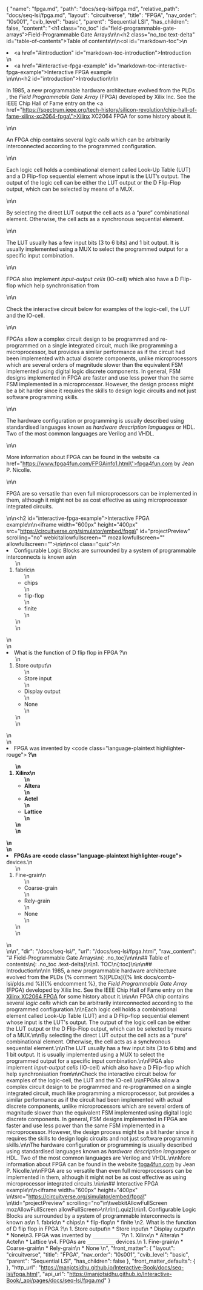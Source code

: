 {
  "name": "fpga.md",
  "path": "docs/seq-lsi/fpga.md",
  "relative_path": "docs/seq-lsi/fpga.md",
  "layout": "circuitverse",
  "title": "FPGA",
  "nav_order": "l0s001",
  "cvib_level": "basic",
  "parent": "Sequential LSI",
  "has_children": false,
  "content": "<h1 class=\"no_toc\" id=\"field-programmable-gate-arrays\">Field-Programmable Gate Arrays</h1>\n\n<h2 class=\"no_toc text-delta\" id=\"table-of-contents\">Table of contents</h2>\n\n<ol id=\"markdown-toc\">\n  <li><a href=\"#introduction\" id=\"markdown-toc-introduction\">Introduction</a></li>\n  <li><a href=\"#interactive-fpga-example\" id=\"markdown-toc-interactive-fpga-example\">Interactive FPGA example</a></li>\n</ol>\n\n<h2 id=\"introduction\">Introduction</h2>\n\n<p>In 1985, a new programmable hardware architecture evolved from the PLDs , the <em>Field Programmable Gate Array</em> (FPGA) developed by Xilix Inc. See the IEEE Chip Hall of Fame entry on the <a href=\"https://spectrum.ieee.org/tech-history/silicon-revolution/chip-hall-of-fame-xilinx-xc2064-fpga\">Xilinx XC2064 FPGA</a> for some history about it.</p>\n\n<p>An FPGA chip contains several <em>logic cells</em> which can be arbitrarily interconnected according to the programmed configuration.</p>\n\n<p>Each logic cell holds a combinational element called Look-Up Table (LUT) and a D Flip-flop sequential element whose input is the LUT’s output. The output of the logic cell can be either the LUT output or the D Flip-Flop output, which can be selected by means of a MUX.</p>\n\n<p>By selecting the direct LUT output the cell acts as a “pure” combinational element. Otherwise, the cell acts as a synchronous sequential element.</p>\n\n<p>The LUT usually has a few input bits (3 to 6 bits) and 1 bit output. It is usually implemented using a MUX to select the programmed output for a specific input combination.</p>\n\n<p>FPGA also implement <em>input-output cells</em> (IO-cell) which also have a D Flip-flop which help synchronisation from</p>\n\n<p>Check the interactive circuit below for examples of the logic-cell, the LUT and the IO-cell.</p>\n\n<p>FPGAs allow a complex circuit design to be programmed and re-programmed on a single integrated circuit, much like programming a microprocessor, but provides a similar performance as if the circuit had been implemented with actual discrete components, unlike microprocessors which are several orders of magnitude slower than the equivalent FSM implemented using digital logic discrete components. In general, FSM designs implemented in FPGA are faster and use less power than the same FSM implemented in a microprocessor. However, the design process might be a bit harder since it requires the skills to design logic circuits and not just software programming skills.</p>\n\n<p>The hardware configuration or programming is usually described using standardised languages known as <em>hardware description languages</em> or HDL. Two of the most common languages are Verilog and VHDL.</p>\n\n<p>More information about FPGA can be found in the website <a href=\"https://www.fpga4fun.com/FPGAinfo1.html\">fpga4fun.com</a> by Jean P. Nicolle.</p>\n\n<p>FPGA are so versatile than even full microprocessors can be implemented in them, although it might not be as cost effective as using microprocessor integrated circuits.</p>\n\n<h2 id=\"interactive-fpga-example\">Interactive FPGA example</h2>\n\n<iframe width=\"600px\" height=\"400px\" src=\"https://circuitverse.org/simulator/embed/fpga\" id=\"projectPreview\" scrolling=\"no\" webkitallowfullscreen=\"\" mozallowfullscreen=\"\" allowfullscreen=\"\">\n</iframe>\n\n<ol class=\"quiz\">\n  <li>Configurable Logic Blocks are surrounded by a system of programmable interconnects is known as\n    <ol>\n      <li>fabric\n        <ul>\n          <li>chips</li>\n          <li>flip-flop</li>\n          <li>finite</li>\n        </ul>\n      </li>\n    </ol>\n  </li>\n  <li>What is the function of D flip flop in FPGA ?\n    <ol>\n      <li>Store output\n        <ul>\n          <li>Store input</li>\n          <li>Display output</li>\n          <li>None</li>\n        </ul>\n      </li>\n    </ol>\n  </li>\n  <li>FPGA was invented by <code class=\"language-plaintext highlighter-rouge\">__________</code> ?\n    <ol>\n      <li>Xilinx\n        <ul>\n          <li>Altera</li>\n          <li>Actel</li>\n          <li>Lattice</li>\n        </ul>\n      </li>\n    </ol>\n  </li>\n  <li>FPGAs are <code class=\"language-plaintext highlighter-rouge\">__________</code> devices.\n    <ol>\n      <li>Fine-grain\n        <ul>\n          <li>Coarse-grain</li>\n          <li>Rely-grain</li>\n          <li>None</li>\n        </ul>\n      </li>\n    </ol>\n  </li>\n</ol>\n",
  "dir": "/docs/seq-lsi/",
  "url": "/docs/seq-lsi/fpga.html",
  "raw_content": "# Field-Programmable Gate Arrays\n{: .no_toc}\n\n\n## Table of contents\n{: .no_toc .text-delta}\n\n1. TOC\n{:toc}\n\n\n## Introduction\n\nIn 1985, a new programmable hardware architecture evolved from the PLDs {% comment %}[PLDs]({% link docs/comb-lsi/plds.md %}){% endcomment %}, the *Field Programmable Gate Array* (FPGA) developed by Xilix Inc. See the IEEE Chip Hall of Fame entry on the [Xilinx XC2064 FPGA](https://spectrum.ieee.org/tech-history/silicon-revolution/chip-hall-of-fame-xilinx-xc2064-fpga) for some history about it.\n\nAn FPGA chip contains several *logic cells* which can be arbitrarily interconnected according to the programmed configuration.\n\nEach logic cell holds a combinational element called Look-Up Table (LUT) and a D Flip-flop sequential element whose input is the LUT's output. The output of the logic cell can be either the LUT output or the D Flip-Flop output, which can be selected by means of a MUX.\n\nBy selecting the direct LUT output the cell acts as a \"pure\" combinational element. Otherwise, the cell acts as a synchronous sequential element.\n\nThe LUT usually has a few input bits (3 to 6 bits) and 1 bit output. It is usually implemented using a MUX to select the programmed output for a specific input combination.\n\nFPGA also implement *input-output cells* (IO-cell) which also have a D Flip-flop which help synchronisation from\n\nCheck the interactive circuit below for examples of the logic-cell, the LUT and the IO-cell.\n\nFPGAs allow a complex circuit design to be programmed and re-programmed on a single integrated circuit, much like programming a microprocessor, but provides a similar performance as if the circuit had been implemented with actual discrete components, unlike microprocessors which are several orders of magnitude slower than the equivalent FSM implemented using digital logic discrete components. In general, FSM designs implemented in FPGA are faster and use less power than the same FSM implemented in a microprocessor. However, the design process might be a bit harder since it requires the skills to design logic circuits and not just software programming skills.\n\nThe hardware configuration or programming is usually described using standardised languages known as *hardware description languages* or HDL. Two of the most common languages are Verilog and VHDL.\n\nMore information about FPGA can be found in the website [fpga4fun.com](https://www.fpga4fun.com/FPGAinfo1.html) by Jean P. Nicolle.\n\nFPGA are so versatile than even full microprocessors can be implemented in them, although it might not be as cost effective as using microprocessor integrated circuits.\n\n\n## Interactive FPGA example\n\n<iframe width=\"600px\" height=\"400px\" \n\tsrc=\"https://circuitverse.org/simulator/embed/fpga\" \n\tid=\"projectPreview\" scrolling=\"no\"\n\twebkitAllowFullScreen mozAllowFullScreen allowFullScreen>\n</iframe>\n\n{:.quiz}\n\n1. Configurable Logic Blocks are surrounded by a system of programmable interconnects is known as\n   1. fabric\n   * chips\n   * flip-flop\n   * finite \n2. What is the function of D flip flop in FPGA ?\n   1. Store output\n   * Store input\n   * Display output\n   * None\n3. FPGA was invented by `__________` ?\n   1. Xilinx\n   * Altera\n   * Actel\n   * Lattice   \n4. FPGAs are `__________` devices.\n   1. Fine-grain\n   * Coarse-grain\n   * Rely-grain\n   * None \n",
  "front_matter": {
    "layout": "circuitverse",
    "title": "FPGA",
    "nav_order": "l0s001",
    "cvib_level": "basic",
    "parent": "Sequential LSI",
    "has_children": false
  },
  "front_matter_defaults": {
  },
  "http_url": "https://manjotsidhu.github.io/Interactive-Book/docs/seq-lsi/fpga.html",
  "api_url": "https://manjotsidhu.github.io/Interactive-Book/_api/pages/docs/seq-lsi/fpga.md"
}